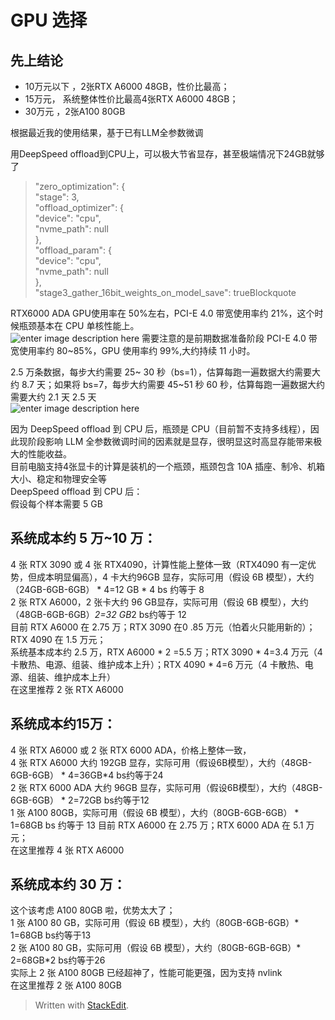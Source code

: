  # GPU 选择 
## 先上结论
- 10万元以下 ，2张RTX A6000 48GB，性价比最高；  
- 15万元， 系统整体性价比最高4张RTX A6000 48GB；  
- 30万元 ，2张A100 80GB  
  
  
  
根据最近我的使用结果，基于已有LLM全参数微调  
  
用DeepSpeed offload到CPU上，可以极大节省显存，甚至极端情况下24GB就够了  

> "zero_optimization": {  
"stage": 3,  
"offload_optimizer": {  
"device": "cpu",  
"nvme_path": null  
},  
"offload_param": {  
"device": "cpu",  
"nvme_path": null  
},  
"stage3_gather_16bit_weights_on_model_save": trueBlockquote
  
RTX6000 ADA GPU使用率在 50%左右，PCI-E 4.0 带宽使用率约 21%，这个时候瓶颈基本在 CPU 单核性能上。  
![enter image description here](%28https://static.chiphell.com/forum/202307/10/094140c80g7febgzebbfg5.jpg)
需要注意的是前期数据准备阶段 PCI-E 4.0 带宽使用率约 80~85%，GPU 使用率约 99%,大约持续 11 小时。  
  
2.5 万条数据，每步大约需要 25~ 30 秒（bs=1），估算每跑一遍数据大约需要大约 8.7 天；如果将 bs=7，每步大约需要 45~51 秒 60 秒，估算每跑一遍数据大约需要大约 2.1 天 2.5 天  
![enter image description here](https://static.chiphell.com/forum/202307/10/094318hk2kfkpofugkfk2w.png)

因为 DeepSpeed offload 到 CPU 后，瓶颈是 CPU（目前暂不支持多线程），因此现阶段影响 LLM 全参数微调时间的因素就是显存，很明显这时高显存能带来极大的性能收益。  
目前电脑支持4张显卡的计算是装机的一个瓶颈，瓶颈包含 10A 插座、制冷、机箱大小、稳定和物理安全等  
DeepSpeed offload 到 CPU 后：  
假设每个样本需要 5 GB  

## 系统成本约 5 万~10 万：  
4 张 RTX 3090 或 4 张 RTX4090，计算性能上整体一致（RTX4090 有一定优势，但成本明显偏高），4 卡大约96GB 显存，实际可用（假设 6B 模型），大约（24GB-6GB-6GB） $*$ 4=12 GB $*$ 4 bs 约等于 8    
2 张 RTX A6000，2 张卡大约 96 GB显存，实际可用（假设 6B 模型），大约（48GB-6GB-6GB）*2=32 GB*2 bs约等于 12  
目前 RTX A6000 在 2.75 万；RTX 3090 在0 .85 万元（怕着火只能用新的）；RTX 4090 在 1.5 万元；  
系统基本成本约 2.5 万，RTX A6000 $*$ 2 =5.5 万；RTX 3090 $*$ 4=3.4 万元（4 卡散热、电源、组装、维护成本上升）；RTX 4090 $*$ 4=6 万元（4 卡散热、电源、组装、维护成本上升）  
在这里推荐 2 张 RTX A6000  
    
## 系统成本约15万：  
4 张 RTX A6000 或 2 张 RTX 6000 ADA，价格上整体一致，  
4 张 RTX A6000 大约 192GB 显存，实际可用（假设6B模型），大约（48GB-6GB-6GB） $*$ 4=36GB*4 bs约等于24  
2 张 RTX 6000 ADA 大约 96GB 显存，实际可用（假设6B模型），大约（48GB-6GB-6GB） $*$ 2=72GB bs约等于12  
1 张 A100 80GB，实际可用（假设 6B 模型），大约（80GB-6GB-6GB） $*$ 1=68GB bs 约等于 13 
目前 RTX A6000 在 2.75 万；RTX 6000 ADA 在 5.1 万元；  
在这里推荐 4 张 RTX A6000  
## 系统成本约 30 万：  
这个该考虑 A100 80GB 啦，优势太大了；  
1 张 A100 80 GB，实际可用（假设 6B 模型），大约（80GB-6GB-6GB）$*$ 1=68GB bs约等于13  
2 张 A100 80 GB，实际可用（假设 6B 模型），大约（80GB-6GB-6GB）$*$ 2=68GB*2 bs约等于26  
实际上 2 张 A100 80GB 已经超神了，性能可能更强，因为支持 nvlink  
在这里推荐 2 张 A100 80GB

> Written with [StackEdit](https://stackedit.io/).
<!--stackedit_data:
eyJoaXN0b3J5IjpbLTExMDcwMzkyODldfQ==
-->